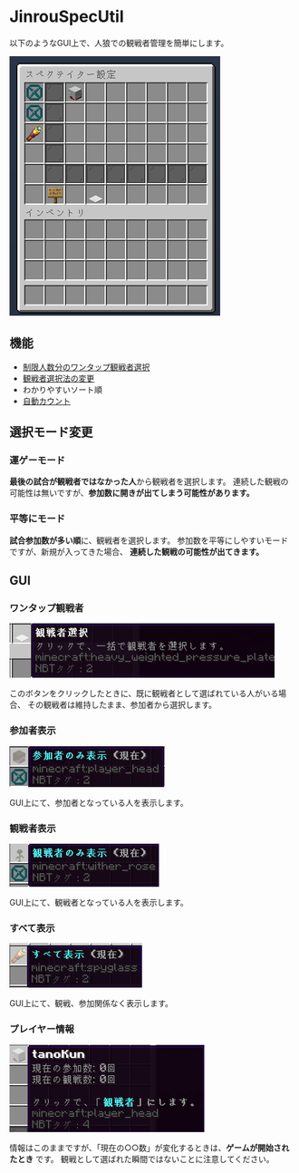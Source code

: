 # JinrouSpecUtil
以下のようなGUI上で、人狼での観戦者管理を簡単にします。

![image](image/gui.png)

## 機能
- [制限人数分のワンタップ観戦者選択](#ワンタップ観戦者)
- [観戦者選択法の変更](#選択モード変更)
- わかりやすいソート順
- [自動カウント](#プレイヤー情報)

## 選択モード変更
### 運ゲーモード
**最後の試合が観戦者ではなかった人**から観戦者を選択します。
連続した観戦の可能性は無いですが、__**参加数に開きが出てしまう可能性があります。**__

### 平等にモード
**試合参加数が多い順**に、観戦者を選択します。
参加数を平等にしやすいモードですが、新規が入ってきた場合、
__**連続した観戦の可能性が出てきます。**__


## GUI
### ワンタップ観戦者
![img.png](image/select.png)

このボタンをクリックしたときに、既に観戦者として選ばれている人がいる場合、
その観戦者は維持したまま、参加者から選択します。

### 参加者表示
![img.png](image/onlyPlayer.png)

GUI上にて、参加者となっている人を表示します。

### 観戦者表示
![img.png](image/onlySpec.png)

GUI上にて、観戦者となっている人を表示します。

### すべて表示
![img.png](image/all.png)

GUI上にて、観戦、参加関係なく表示します。

### プレイヤー情報
![img.png](image/player.png)

情報はこのままですが、「現在の○○数」が変化するときは、**__ゲームが開始されたとき__** です。
観戦として選ばれた瞬間ではないことに注意してください。